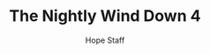 ---
image: /assets/img/nwd/4_nwd_jeremiah_29_11_niv.png
title: The Nightly Wind Down 4
number: 4
categories:
  - The Nightly Wind Down
author: Hope Staff
notes: The Nightly Wind Down 4
embed: >-
  EMBED_GOES_HERE
transcript: >-
  SOME LINES OF TEXT START HERE
---